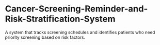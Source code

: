 # Cancer-Screening-Reminder-and-Risk-Stratification-System
A system that tracks screening schedules and identifies patients who need priority screening based on risk factors.
